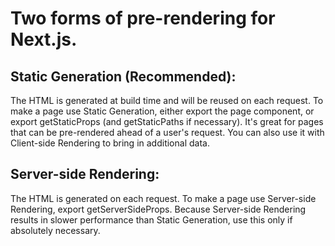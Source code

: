 # Two forms of pre-rendering for Next.js.

## Static Generation (Recommended):

The HTML is generated at build time and will be reused on each request. To make a page use Static Generation, either export the page component, or export getStaticProps (and getStaticPaths if necessary). It's great for pages that can be pre-rendered ahead of a user's request. You can also use it with Client-side Rendering to bring in additional data.

## Server-side Rendering:

The HTML is generated on each request. To make a page use Server-side Rendering, export getServerSideProps. Because Server-side Rendering results in slower performance than Static Generation, use this only if absolutely necessary.
